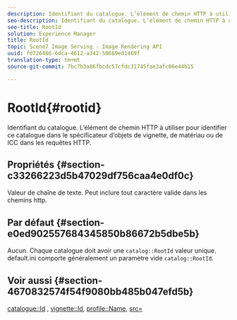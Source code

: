 ```yaml
---
description: Identifiant du catalogue. L’élément de chemin HTTP à utiliser pour identifier ce catalogue dans le spécificateur d’objets de vignette, de matériau ou de ICC  dans les requêtes HTTP.
seo-description: Identifiant du catalogue. L’élément de chemin HTTP à utiliser pour identifier ce catalogue dans le spécificateur d’objets de vignette, de matériau ou de ICC  dans les requêtes HTTP.
seo-title: RootId
solution: Experience Manager
title: RootId
topic: Scene7 Image Serving - Image Rendering API
uuid: fd726466-6dca-4612-a342-50689ed1469f
translation-type: tm+mt
source-git-commit: 7bc7b3a86fbcdc57cfdc31745fae3afc06e44b15

---
```



# RootId{#rootid}

Identifiant du catalogue. L’élément de chemin HTTP à utiliser pour identifier ce catalogue dans le spécificateur d’objets de vignette, de matériau ou de ICC  dans les requêtes HTTP.

## Propriétés {#section-c33266223d5b47029df756caa4e0df0c}

Valeur de chaîne de texte. Peut inclure tout caractère valide dans les chemins http.

## Par défaut {#section-e0ed902557684345850b86672b5dbe5b}

Aucun. Chaque catalogue doit avoir une `catalog::RootId` valeur unique. default.ini comporte généralement un paramètre vide `catalog::RootId`.

## Voir aussi {#section-4670832574f54f9080bb485b047efd5b}

[catalogue::Id](../../../../../ir-api/material-cat/image-rendering-api-ref/c-ir-material-catalog/c-ir-material-data-reference/r-ir-id.md#reference-cba2a53a952e403fb57a4e8569f9cf85) , [vignette::Id](../../../../../ir-api/material-cat/image-rendering-api-ref/c-ir-material-catalog/c-ir-vignette-map-reference/r-ir-id-vignette.md#reference-2a7ba758924b4757b3234942304db7fd), [profile::Name](../../../../../ir-api/material-cat/image-rendering-api-ref/c-ir-material-catalog/c-ir-macro-definition-reference/r-ir-name.md#reference-63b663d2052545ffab030a23e7060b1e), [src=](../../../../../ir-api/http-protocol/image-rendering-api-ref/c-ir-http-protocol-ref/c-ir-http-protocol-command-reference/r-ir-src.md#reference-62c98abad22149d68d405ed6aaff8272)
